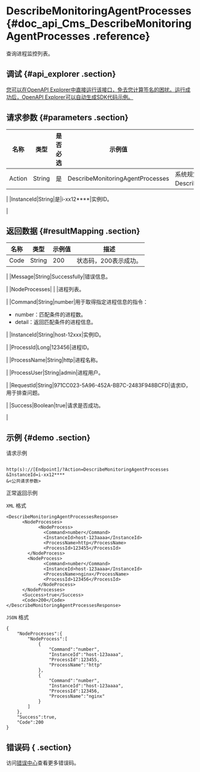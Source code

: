 # DescribeMonitoringAgentProcesses {#doc_api_Cms_DescribeMonitoringAgentProcesses .reference}

查询进程监控列表。

## 调试 {#api_explorer .section}

[您可以在OpenAPI Explorer中直接运行该接口，免去您计算签名的困扰。运行成功后，OpenAPI Explorer可以自动生成SDK代码示例。](https://api.aliyun.com/#product=Cms&api=DescribeMonitoringAgentProcesses&type=RPC&version=2019-01-01)

## 请求参数 {#parameters .section}

|名称|类型|是否必选|示例值|描述|
|--|--|----|---|--|
|Action|String|是|DescribeMonitoringAgentProcesses|系统规定参数。取值：DescribeMonitoringAgentProcesses。

 |
|InstanceId|String|是|i-xx12\*\*\*\*|实例ID。

 |

## 返回数据 {#resultMapping .section}

|名称|类型|示例值|描述|
|--|--|---|--|
|Code|String|200|状态码，200表示成功。

 |
|Message|String|Successfully|错误信息。

 |
|NodeProcesses| | |进程列表。

 |
|Command|String|number|用于取得指定进程信息的指令：

 -   number：匹配条件的进程数。
-   detail：返回匹配条件的进程信息。

 |
|InstanceId|String|host-12xxx|实例ID。

 |
|ProcessId|Long|123456|进程ID。

 |
|ProcessName|String|http|进程名称。

 |
|ProcessUser|String|admin|进程用户。

 |
|RequestId|String|971CC023-5A96-452A-BB7C-2483F948BCFD|请求ID，用于排查问题。

 |
|Success|Boolean|true|请求是否成功。

 |

## 示例 {#demo .section}

请求示例

``` {#request_demo}

http(s)://[Endpoint]/?Action=DescribeMonitoringAgentProcesses
&InstanceId=i-xx12****
&<公共请求参数>

```

正常返回示例

`XML` 格式

``` {#xml_return_success_demo}
<DescribeMonitoringAgentProcessesResponse>
      <NodeProcesses>
            <NodeProcess>
              <Command>number</Command>
              <InstanceId>host-123aaaa</InstanceId>
              <ProcessName>http</ProcessName>
              <ProcessId>123455</ProcessId>
        </NodeProcess>
        <NodeProcess>
              <Command>number</Command>
              <InstanceId>host-123aaaa</InstanceId>
              <ProcessName>nginx</ProcessName>
              <ProcessId>123456</ProcessId>
            </NodeProcess>
      </NodeProcesses>
      <Success>true</Success>
      <Code>200</Code>
</DescribeMonitoringAgentProcessesResponse>
```

`JSON` 格式

``` {#json_return_success_demo}
{
	"NodeProcesses":{
		"NodeProcess":[
			{
				"Command":"number",
				"InstanceId":"host-123aaaa",
				"ProcessId":123455,
				"ProcessName":"http"
			},
			{
				"Command":"number",
				"InstanceId":"host-123aaaa",
				"ProcessId":123456,
				"ProcessName":"nginx"
			}
		]
	},
	"Success":true,
	"Code":200
}
```

## 错误码 { .section}

访问[错误中心](https://error-center.aliyun.com/status/product/Cms)查看更多错误码。

